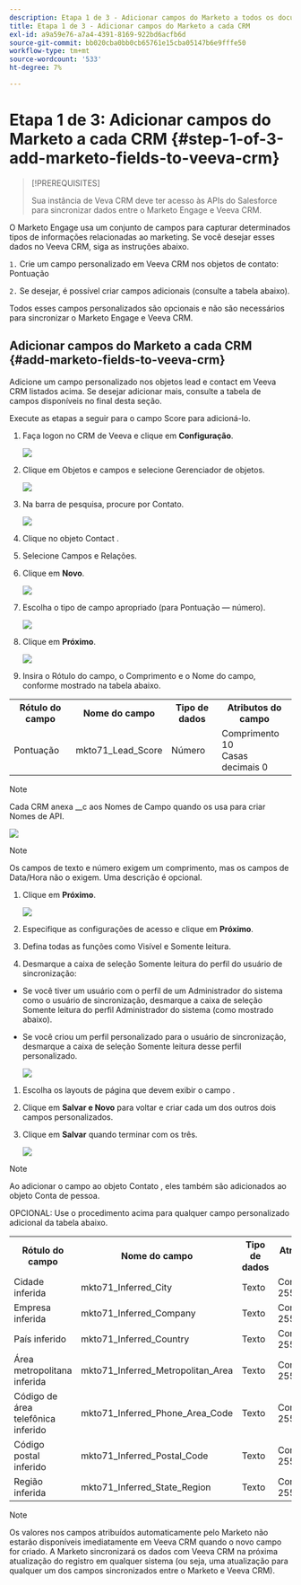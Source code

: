 ```yaml
---
description: Etapa 1 de 3 - Adicionar campos do Marketo a todos os documentos do CRM - Marketo - Documentação do produto
title: Etapa 1 de 3 - Adicionar campos do Marketo a cada CRM
exl-id: a9a59e76-a7a4-4391-8169-922bd6acfb6d
source-git-commit: bb020cba0bb0cb65761e15cba05147b6e9fffe50
workflow-type: tm+mt
source-wordcount: '533'
ht-degree: 7%

---
```


# Etapa 1 de 3: Adicionar campos do Marketo a cada CRM {#step-1-of-3-add-marketo-fields-to-veeva-crm}

>[!PREREQUISITES]
>
>Sua instância de Veva CRM deve ter acesso às APIs do Salesforce para sincronizar dados entre o Marketo Engage e Veeva CRM.

O Marketo Engage usa um conjunto de campos para capturar determinados tipos de informações relacionadas ao marketing. Se você desejar esses dados no Veeva CRM, siga as instruções abaixo.

`1.` Crie um campo personalizado em Veeva CRM nos objetos de contato: Pontuação

`2.` Se desejar, é possível criar campos adicionais (consulte a tabela abaixo).

Todos esses campos personalizados são opcionais e não são necessários para sincronizar o Marketo Engage e Veeva CRM.

## Adicionar campos do Marketo a cada CRM {#add-marketo-fields-to-veeva-crm}

Adicione um campo personalizado nos objetos lead e contact em Veeva CRM listados acima. Se desejar adicionar mais, consulte a tabela de campos disponíveis no final desta seção.

Execute as etapas a seguir para o campo Score para adicioná-lo.

1. Faça logon no CRM de Veeva e clique em **Configuração**.

   ![](assets/step-1-of-3-add-marketo-fields-1.png)

1. Clique em Objetos e campos e selecione Gerenciador de objetos.

   ![](assets/step-1-of-3-add-marketo-fields-2.png)

1. Na barra de pesquisa, procure por Contato.

   ![](assets/step-1-of-3-add-marketo-fields-3.png)

1. Clique no objeto Contact .

1. Selecione Campos e Relações.

1. Clique em **Novo**.

   ![](assets/step-1-of-3-add-marketo-fields-4.png)

1. Escolha o tipo de campo apropriado (para Pontuação — número).

   ![](assets/step-1-of-3-add-marketo-fields-5.png)

1. Clique em **Próximo**.

   ![](assets/step-1-of-3-add-marketo-fields-6.png)

1. Insira o Rótulo do campo, o Comprimento e o Nome do campo, conforme mostrado na tabela abaixo.

<table>
 <tbody>
  <tr>
   <th>Rótulo do campo
   <th>Nome do campo
   <th>Tipo de dados
   <th>Atributos do campo
  </tr>
  <tr>
   <td>Pontuação</td>
   <td>mkto71_Lead_Score</td>
   <td>Número</td>
   <td>Comprimento 10<br/>
Casas decimais 0</td>
  </tr>
 </tbody>
</table>

>[!NOTE]
>
>Cada CRM anexa __c aos Nomes de Campo quando os usa para criar Nomes de API.

![](assets/step-1-of-3-add-marketo-fields-7.png)

>[!NOTE]
>
>Os campos de texto e número exigem um comprimento, mas os campos de Data/Hora não o exigem. Uma descrição é opcional.

1. Clique em **Próximo**.

   ![](assets/step-1-of-3-add-marketo-fields-8.png)

1. Especifique as configurações de acesso e clique em **Próximo**.

1. Defina todas as funções como Visível e Somente leitura.

1. Desmarque a caixa de seleção Somente leitura do perfil do usuário de sincronização:

* Se você tiver um usuário com o perfil de um Administrador do sistema como o usuário de sincronização, desmarque a caixa de seleção Somente leitura do perfil Administrador do sistema (como mostrado abaixo).
* Se você criou um perfil personalizado para o usuário de sincronização, desmarque a caixa de seleção Somente leitura desse perfil personalizado.

   ![](assets/step-1-of-3-add-marketo-fields-9.png)

1. Escolha os layouts de página que devem exibir o campo .

1. Clique em **Salvar e Novo** para voltar e criar cada um dos outros dois campos personalizados.

1. Clique em **Salvar** quando terminar com os três.

   ![](assets/step-1-of-3-add-marketo-fields-10.png)

>[!NOTE]
>
>Ao adicionar o campo ao objeto Contato , eles também são adicionados ao objeto Conta de pessoa.

OPCIONAL: Use o procedimento acima para qualquer campo personalizado adicional da tabela abaixo.

<table>
 <tbody>
  <tr>
   <th>Rótulo do campo
   <th>Nome do campo
   <th>Tipo de dados
   <th>Atributos do campo
  </tr>
  <tr>
   <td>Cidade inferida</td>
   <td>mkto71_Inferred_City</td>
   <td>Texto</td>
   <td>Comprimento 255</td>
  </tr>
  <tr>
   <td>Empresa inferida</td>
   <td>mkto71_Inferred_Company</td>
   <td>Texto</td>
   <td>Comprimento 255</td>
  </tr>
  <tr>
   <td>País inferido</td>
   <td>mkto71_Inferred_Country</td>
   <td>Texto</td>
   <td>Comprimento 255</td>
  </tr>
  <tr>
   <td>Área metropolitana inferida</td>
   <td>mkto71_Inferred_Metropolitan_Area</td>
   <td>Texto</td>
   <td>Comprimento 255</td>
  </tr>
  <tr>
   <td>Código de área telefônica inferido</td>
   <td>mkto71_Inferred_Phone_Area_Code</td>
   <td>Texto</td>
   <td>Comprimento 255</td>
  </tr>
  <tr>
   <td>Código postal inferido</td>
   <td>mkto71_Inferred_Postal_Code</td>
   <td>Texto</td>
   <td>Comprimento 255</td>
  </tr>
  <tr>
   <td>Região inferida</td>
   <td>mkto71_Inferred_State_Region</td>
   <td>Texto</td>
   <td>Comprimento 255</td>
  </tr>
 </tbody>
</table>

>[!NOTE]
>
>Os valores nos campos atribuídos automaticamente pelo Marketo não estarão disponíveis imediatamente em Veeva CRM quando o novo campo for criado. A Marketo sincronizará os dados com Veeva CRM na próxima atualização do registro em qualquer sistema (ou seja, uma atualização para qualquer um dos campos sincronizados entre o Marketo e Veeva CRM).
